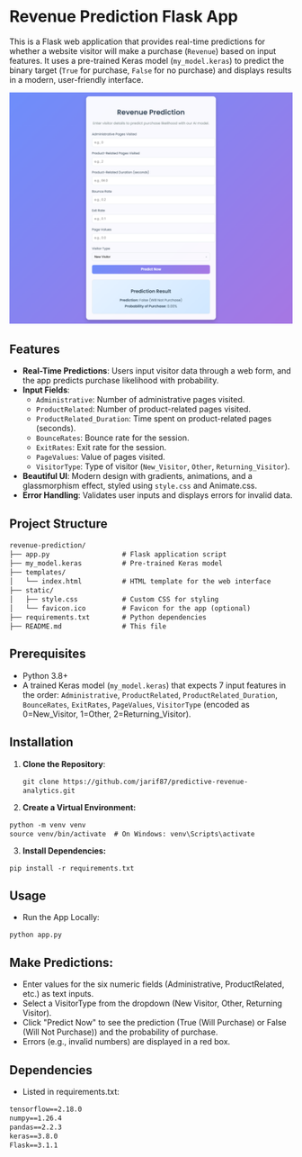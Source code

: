 # Revenue Prediction Flask App

This is a Flask web application that provides real-time predictions for whether a website visitor will make a purchase (`Revenue`) based on input features. It uses a pre-trained Keras model (`my_model.keras`) to predict the binary target (`True` for purchase, `False` for no purchase) and displays results in a modern, user-friendly interface.

![](images/image.png)

## Features
- **Real-Time Predictions**: Users input visitor data through a web form, and the app predicts purchase likelihood with probability.
- **Input Fields**:
  - `Administrative`: Number of administrative pages visited.
  - `ProductRelated`: Number of product-related pages visited.
  - `ProductRelated_Duration`: Time spent on product-related pages (seconds).
  - `BounceRates`: Bounce rate for the session.
  - `ExitRates`: Exit rate for the session.
  - `PageValues`: Value of pages visited.
  - `VisitorType`: Type of visitor (`New_Visitor`, `Other`, `Returning_Visitor`).
- **Beautiful UI**: Modern design with gradients, animations, and a glassmorphism effect, styled using `style.css` and Animate.css.
- **Error Handling**: Validates user inputs and displays errors for invalid data.

## Project Structure
```
revenue-prediction/
├── app.py                  # Flask application script
├── my_model.keras          # Pre-trained Keras model
├── templates/
│   └── index.html          # HTML template for the web interface
├── static/
│   ├── style.css           # Custom CSS for styling
│   └── favicon.ico         # Favicon for the app (optional)
├── requirements.txt        # Python dependencies
├── README.md               # This file

```

## Prerequisites
- Python 3.8+
- A trained Keras model (`my_model.keras`) that expects 7 input features in the order: `Administrative`, `ProductRelated`, `ProductRelated_Duration`, `BounceRates`, `ExitRates`, `PageValues`, `VisitorType` (encoded as 0=New_Visitor, 1=Other, 2=Returning_Visitor).

## Installation
1. **Clone the Repository**:
   ```
   git clone https://github.com/jarif87/predictive-revenue-analytics.git
   ```
2. **Create a Virtual Environment:**
```
python -m venv venv
source venv/bin/activate  # On Windows: venv\Scripts\activate
```
3. **Install Dependencies:**
```
pip install -r requirements.txt
```

## Usage
- Run the App Locally:
```
python app.py
```

## Make Predictions:
- Enter values for the six numeric fields (Administrative, ProductRelated, etc.) as text inputs.
- Select a VisitorType from the dropdown (New Visitor, Other, Returning Visitor).
- Click "Predict Now" to see the prediction (True (Will Purchase) or False (Will Not Purchase)) and the probability of purchase.
- Errors (e.g., invalid numbers) are displayed in a red box.

## Dependencies
- Listed in requirements.txt:
```
tensorflow==2.18.0
numpy==1.26.4
pandas==2.2.3
keras==3.8.0
Flask==3.1.1
```